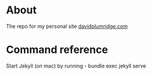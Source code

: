 # About

The repo for my personal site [davidplumridge.com](http://davidplumridge.com)

# Command reference

Start Jekyll (on mac) by running - bundle exec jekyll serve
